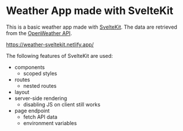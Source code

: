 # Weather App made with SvelteKit

This is a basic weather app made with [SvelteKit](https://kit.svelte.dev). The data are retrieved from the [OpenWeather API](https://openweathermap.org/).

https://weather-sveltekit.netlify.app/

The following features of SvelteKit are used:

- components
    - scoped styles
- routes
    - nested routes
- layout
- server-side rendering
    - disabling JS on client still works
- page endpoint
    - fetch API data
    - environment variables